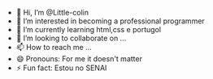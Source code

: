 - 👋 Hi, I’m @Little-colin
- 👀 I’m interested in becoming a professional programmer
- 🌱 I’m currently learning html,css e portugol
- 💞️ I’m looking to collaborate on ...
- 📫 How to reach me ...
- 😄 Pronouns: For me it doesn't matter
- ⚡ Fun fact: Estou no SENAI

<!---
Little-colin/Little-colin is a ✨ special ✨ repository because its `README.md` (this file) appears on your GitHub profile.
You can click the Preview link to take a look at your changes.
--->
